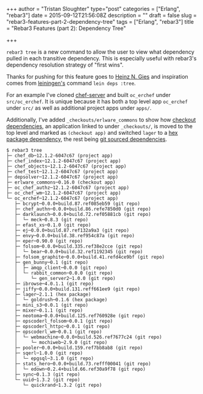 +++
author = "Tristan Sloughter"
type="post"
categories = ["Erlang", "rebar3"]
date = 2015-09-12T21:56:08Z
description = ""
draft = false
slug = "rebar3-features-part-2-dependency-tree"
tags = ["Erlang", "rebar3"]
title = "Rebar3 Features (part 2): Dependency Tree"

+++

`rebar3 tree` is a new command to allow the user to view what dependency pulled in each transitive dependency. This is especially useful with rebar3's dependency resolution strategy of "first wins".

Thanks for pushing for this feature goes to [Heinz N. Gies](https://github.com/Licenser/) and inspiration comes from [leiningen's](https://github.com/technomancy/leiningen) command `lein deps :tree`.

For an example I've cloned [chef-server](https://github.com/chef/chef-server/) and built `oc_erchef` under `src/oc_erchef`. It is unique because it has both a top level app `oc_erchef` under `src/` as well as additional project apps under `apps/`. 

Additionally, I've added `_checkouts/erlware_commons` to show how [checkout dependencies](http://www.rebar3.org/docs/dependencies#checkout-dependencies), an application linked to under `_checkouts/`, is moved to the top level and marked as `(checkout app)` and switched `lager` to a [hex](http://hex.pm) [package dependency](http://www.rebar3.org/docs/dependencies#package-manager-dependencies), the rest being [git sourced dependencies](http://www.rebar3.org/docs/dependencies#source-dependencies).

```
$ rebar3 tree
├─ chef_db─12.1.2-6047c67 (project app)
├─ chef_index─12.1.2-6047c67 (project app)
├─ chef_objects─12.1.2-6047c67 (project app)
├─ chef_test─12.1.2-6047c67 (project app)
├─ depsolver─12.1.2-6047c67 (project app)
├─ erlware_commons─0.16.0 (checkout app)
├─ oc_chef_authz─12.1.2-6047c67 (project app)
├─ oc_chef_wm─12.1.2-6047c67 (project app)
└─ oc_erchef─12.1.2-6047c67 (project app)
   ├─ bcrypt─0.0.0+build.87.ref085eb59 (git repo)
   ├─ chef_authn─0.0.0+build.86.refe7850d0 (git repo)
   ├─ darklaunch─0.0.0+build.72.ref05881cb (git repo)
   │  └─ meck─0.8.3 (git repo)
   ├─ efast_xs─0.1.0 (git repo)
   ├─ ej─0.0.0+build.87.ref132a9a3 (git repo)
   ├─ envy─0.0.0+build.38.ref954c87a (git repo)
   ├─ eper─0.90.0 (git repo)
   ├─ folsom─0.0.0+build.335.ref38e2cce (git repo)
   │  └─ bear─0.0.0+build.32.ref1192345 (git repo)
   ├─ folsom_graphite─0.0.0+build.41.refd4ce9bf (git repo)
   ├─ gen_bunny─0.1 (git repo)
   │  ├─ amqp_client─0.0.0 (git repo)
   │  └─ rabbit_common─0.0.0 (git repo)
   │     └─ gen_server2─1.0.0 (git repo)
   ├─ ibrowse─4.0.1.1 (git repo)
   ├─ jiffy─0.0.0+build.131.reff661ee9 (git repo)
   ├─ lager─2.1.1 (hex package)
   │  └─ goldrush─0.1.6 (hex package)
   ├─ mini_s3─0.0.1 (git repo)
   ├─ mixer─0.1.1 (git repo)
   ├─ neotoma─0.0.0+build.125.ref760928e (git repo)
   ├─ opscoderl_folsom─0.0.1 (git repo)
   ├─ opscoderl_httpc─0.0.1 (git repo)
   ├─ opscoderl_wm─0.0.1 (git repo)
   │  └─ webmachine─0.0.0+build.526.ref7677c24 (git repo)
   │     └─ mochiweb─2.9.0 (git repo)
   ├─ pooler─0.0.0+build.159.ref7bb8ab8 (git repo)
   ├─ sqerl─1.0.0 (git repo)
   │  └─ epgsql─3.1.0 (git repo)
   ├─ stats_hero─0.0.0+build.73.refff00041 (git repo)
   │  └─ edown─0.2.4+build.66.ref30a9f78 (git repo)
   ├─ sync─0.1.3 (git repo)
   └─ uuid─1.3.2 (git repo)
      └─ quickrand─1.3.2 (git repo)
```

